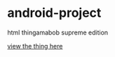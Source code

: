 # android-project
html thingamabob supreme edition

<a href=https://bism4rk.github.io/android-project/> view the thing here </a>

